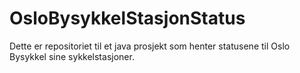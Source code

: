 # OsloBysykkelStasjonStatus
Dette er repositoriet til et java prosjekt som henter statusene til Oslo Bysykkel sine sykkelstasjoner.
